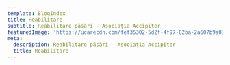 ```yaml
---
template: BlogIndex
title: Reabilitare
subtitle: Reabilitare păsări - Asociația Accipiter
featuredImage: 'https://ucarecdn.com/fef35302-5d2f-4f97-82ba-2a607b9a017a/'
meta:
  description: Reabilitare păsări - Asociația Accipiter
  title: Reabilitare
---
```


